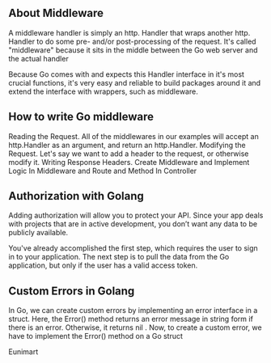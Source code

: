<!--
Copyright (C) 2022 Eunimart Omnichannel Pvt Ltd. (www.eunimart.com)
All rights reserved.
This program is free software: you can redistribute it and/or modify
it under the terms of the GNU Lesser General Public License v3.0 as published by
the Free Software Foundation, either version 3 of the License, or
(at your option) any later version.
This program is distributed in the hope that it will be useful,
but WITHOUT ANY WARRANTY; without even the implied warranty of
MERCHANTABILITY or FITNESS FOR A PARTICULAR PURPOSE.  See the
GNU Lesser General Public License v3.0 for more details.
You should have received a copy of the GNU Lesser General Public License v3.0
along with this program.  If not, see <https://www.gnu.org/licenses/lgpl-3.0.html/>.
-->
## About Middleware

A middleware handler is simply an http. Handler that wraps another http. 
Handler to do some pre- and/or post-processing of the request. 
It's called "middleware" because it sits in the middle between the Go web server and the actual handler

Because Go comes with and expects this Handler interface in it's most crucial functions, 
it's very easy and reliable to build packages around it and extend 
the interface with wrappers, such as middleware.


## How to write Go middleware

Reading the Request. All of the middlewares in our examples will accept an http.Handler as an argument, and return an http.Handler.
Modifying the Request. 
Let's say we want to add a header to the request, or otherwise modify it.
Writing Response Headers.
Create Middleware and Implement Logic In Middleware and Route and Method In Controller

## Authorization with Golang

Adding authorization will allow you to protect your API. 
Since your app deals with projects that are in active development, you don’t want any data to be publicly available.

You've already accomplished the first step, which requires the user to sign in to your application. The next step is to pull the data from the Go application, but only if the user has a valid access token.

## Custom Errors in Golang

In Go, we can create custom errors by implementing an error interface in a struct. Here, the Error() method returns an error message in string form if there is an error. Otherwise, it returns nil . Now, to create a custom error, we have to implement the Error() method on a Go struct

Eunimart
